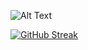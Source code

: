 ![Alt Text](https://media.giphy.com/media/R6gvnAxj2ISzJdbA63/giphy-downsized-large.gif)

[![GitHub Streak](https://streak-stats.demolab.com?user=WoodyMas&theme=blueberry)](https://git.io/streak-stats)
